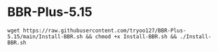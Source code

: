 # BBR-Plus-5.15
```
wget https://raw.githubusercontent.com/tryoo127/BBR-Plus-5.15/main/Install-BBR.sh && chmod +x Install-BBR.sh && ./Install-BBR.sh

```
